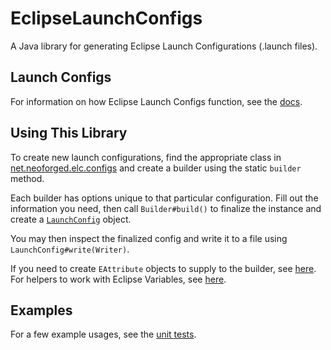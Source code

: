 # EclipseLaunchConfigs
A Java library for generating Eclipse Launch Configurations (.launch files).  

## Launch Configs
For information on how Eclipse Launch Configs function, see the [docs](./docs/01_Intro.md).  

## Using This Library
To create new launch configurations, find the appropriate class in [net.neoforged.elc.configs](./src/main/java/net/neoforged/elc/configs) and create a builder using the static `builder` method.  

Each builder has options unique to that particular configuration. Fill out the information you need, then call `Builder#build()` to finalize the instance and create a [`LaunchConfig`](./src/main/java/net/neoforged/elc/configs/LaunchConfig.java) object.  

You may then inspect the finalized config and write it to a file using `LaunchConfig#write(Writer)`.  

If you need to create `EAttribute` objects to supply to the builder, see [here](./src/main/java/net/neoforged/elc/attributes/EAttribute.java). For helpers to work with Eclipse Variables, see [here](./src/main/java/net/neoforged/elc/EclipseVariables.java).  

## Examples
For a few example usages, see the [unit tests](./src/test/java/net/neoforged/elc/tests).
